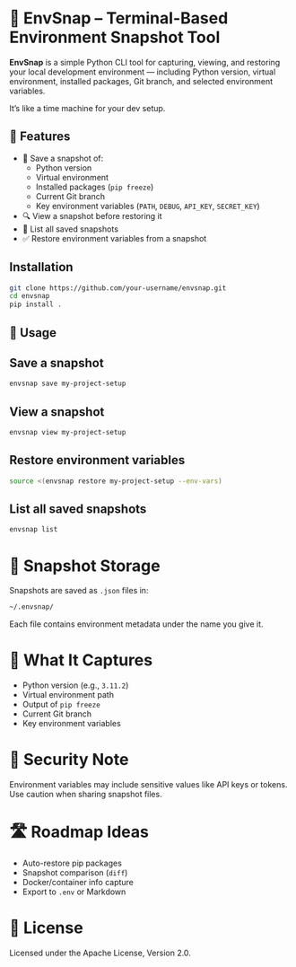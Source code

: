 # 🧠 EnvSnap – Terminal-Based Environment Snapshot Tool

**EnvSnap** is a simple Python CLI tool for capturing, viewing, and restoring your local development environment — including Python version, virtual environment, installed packages, Git branch, and selected environment variables.

It’s like a time machine for your dev setup.


## 🔧 Features

- 📸 Save a snapshot of:
  - Python version
  - Virtual environment
  - Installed packages (`pip freeze`)
  - Current Git branch
  - Key environment variables (`PATH`, `DEBUG`, `API_KEY`, `SECRET_KEY`)
- 🔍 View a snapshot before restoring it
- 🧾 List all saved snapshots
- ✅ Restore environment variables from a snapshot

## Installation
```bash
git clone https://github.com/your-username/envsnap.git
cd envsnap
pip install .
```


## 🚀 Usage

## Save a snapshot

```bash
envsnap save my-project-setup
```

## View a snapshot

```bash
envsnap view my-project-setup
```

## Restore environment variables

```bash
source <(envsnap restore my-project-setup --env-vars)
```

## List all saved snapshots

```bash
envsnap list
```

# 📂 Snapshot Storage

Snapshots are saved as `.json` files in:

```bash
~/.envsnap/
```

Each file contains environment metadata under the name you give it.

# 🤖 What It Captures

* Python version (e.g., `3.11.2`)
* Virtual environment path
* Output of `pip freeze`
* Current Git branch
* Key environment variables

# 🔐 Security Note

Environment variables may include sensitive values like API keys or tokens. Use caution when sharing snapshot files.

# 🛣 Roadmap Ideas

* Auto-restore pip packages
* Snapshot comparison (`diff`)
* Docker/container info capture
* Export to `.env` or Markdown

# 📄 License

Licensed under the Apache License, Version 2.0.
